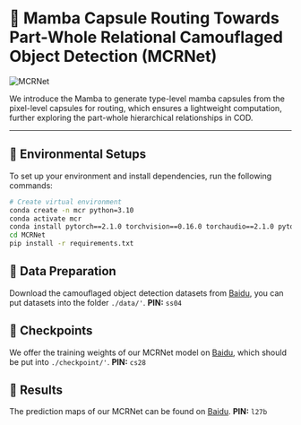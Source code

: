 # 💊 Mamba Capsule Routing Towards Part-Whole Relational Camouflaged Object Detection (MCRNet)

![MCRNet](https://github.com/user-attachments/assets/400b892b-633e-4e41-bf39-25686d4b1179)

We introduce the Mamba to generate type-level mamba capsules from the pixel-level capsules for routing, which ensures a lightweight computation, further exploring the part-whole hierarchical relationships in COD.

---

📌 Environmental Setups
---

To set up your environment and install dependencies, run the following commands:

```bash
# Create virtual environment
conda create -n mcr python=3.10
conda activate mcr
conda install pytorch==2.1.0 torchvision==0.16.0 torchaudio==2.1.0 pytorch-cuda=11.8 -c pytorch -c nvidia
cd MCRNet
pip install -r requirements.txt
```

📌 Data Preparation
---

Download the camouflaged object detection datasets from [Baidu](https://pan.baidu.com/s/1Fzy4z0gzBMGDBcn2hOSDwA), you can put datasets into the folder ```./data/'```. **PIN:** `ss04`


📌 Checkpoints
---
We offer the training weights of our MCRNet model on [Baidu](https://pan.baidu.com/s/1YLEqlwbjY_Ks6HcMSmq_Cg), which should be put into ```./checkpoint/'```. **PIN:** `cs28`


📌 Results
---
The prediction maps of our MCRNet can be found on [Baidu](https://pan.baidu.com/s/15wjeefYABaWn5RxiT1QhJg). **PIN:** `l27b`
